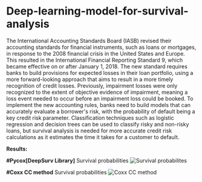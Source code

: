 # Deep-learning-model-for-survival-analysis

The International Accounting Standards Board (IASB) revised their accounting standards for financial instruments, such as loans or mortgages, in response to the 2008 financial crisis in the United States and Europe. This resulted in the International Financial Reporting Standard 9, which became effective on or after January 1, 2018. The new standard requires banks to build provisions for expected losses in their loan portfolio, using a more forward-looking approach that aims to result in a more timely recognition of credit losses. Previously, impairment losses were only recognized to the extent of objective evidence of impairment, meaning a loss event needed to occur before an impairment loss could be booked. To implement the new accounting rules, banks need to build models that can accurately evaluate a borrower's risk, with the probability of default being a key credit risk parameter. Classification techniques such as logistic regression and decision trees can be used to classify risky and non-risky loans, but survival analysis is needed for more accurate credit risk calculations as it estimates the time it takes for a customer to default.


[Slides]: 
[Notebook]:
[Dataset]: Properietory 

**Results:**

**#Pycox[DeepSurv Library]**
Survival probabilities 
![Survival probabilites](https://user-images.githubusercontent.com/40602129/219286654-3f953b15-4ea0-4123-8fd8-c1d7922529c4.png)

**#Coxx CC method**
Survival probabilities 
![Coxx CC method](https://user-images.githubusercontent.com/40602129/219286673-930127fb-f27c-4e21-aa6a-8989bbea9912.png)
